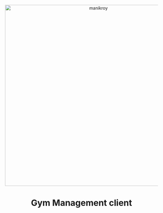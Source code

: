 <p align="center">
  <a href="https://bdgym.netlify.app/">
    <img alt="manikroy" src="https://i.ibb.co/T1p3d6q/image.png" width="600px" />
  </a>
</p>
<h1 align="center">
  Gym Management client
</h1>
